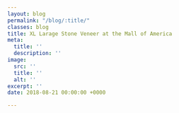 ```yaml
---
layout: blog
permalink: "/blog/:title/"
classes: blog
title: XL Larage Stone Veneer at the Mall of America
meta:
  title: ''
  description: ''
image:
  src: ''
  title: ''
  alt: ''
excerpt: ''
date: 2018-08-21 00:00:00 +0000

---
```

